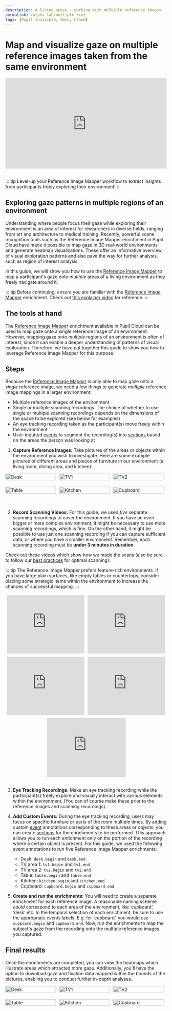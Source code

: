 ```yaml
---
description: A living space - working with multiple reference images
permalink: /alpha-lab/multiple-rim/
tags: [Pupil Invisible, Neon, Cloud]
---
```


# Map and visualize gaze on multiple reference images taken from the same environment

<TagLinks />

<div class="iframe-container">
    <iframe width="560" height="315" src="https://www.youtube.com/embed/CLNDE0VJVng?si=Hsp2C3JYRCIOtKyY" title="YouTube video player" frameborder="0" allow="accelerometer; autoplay; clipboard-write; encrypted-media; gyroscope; picture-in-picture" allowfullscreen></iframe>
</div>
<br>

::: tip
Level-up your Reference Image Mapper workflow to extract insights from participants freely exploring their environment!
:::

## Exploring gaze patterns in multiple regions of an environment
Understanding where people focus their gaze while exploring their environment is an area of interest for researchers in 
diverse fields, ranging from art and architecture to medical training. Recently, powerful scene recognition tools such as 
the Reference Image Mapper enrichment in Pupil Cloud have made it possible to map gaze in 3D real-world environments and 
generate heatmap visualizations. These offer an informative overview of visual exploration patterns and also pave the way 
for further analysis, such as region of interest analysis.

In this guide, we will show you how to use the [Reference Image Mapper](/enrichments/reference-image-mapper/) to map a 
participant's gaze onto _multiple_ areas of a living environment as they freely navigate around it.

::: tip
Before continuing, ensure you are familiar with the [Reference Image Mapper](/enrichments/reference-image-mapper) enrichment. 
Check out [this explainer video](https://www.youtube.com/watch?v=ygqzQEzUIS4&t=56s) for reference.
:::

## The tools at hand
The [Reference Image Mapper](/enrichments/reference-image-mapper/) enrichment available in Pupil Cloud can be used to map 
gaze onto a _single_ reference image of an environment. However, mapping gaze onto *multiple* regions of an environment is 
often of interest, since it can enable a deeper understanding of patterns of visual exploration.  Therefore, we have put 
together this guide to show you how to leverage Reference Image Mapper for this purpose.

## Steps
Because the [Reference Image Mapper](/enrichments/reference-image-mapper/) is only able to map gaze onto a *single* reference image, 
we need a few things to generate *multiple* reference image mappings in a larger environment:

- Multiple reference images of the environment
- Single or multiple scanning recordings. The choice of whether to use single or multiple scanning recordings depends on 
the dimensions of the space to be explored (see below for examples)
- An eye tracking recording taken as the participant(s) move freely within the environment
- User-inputted [events](/neon/basic-concepts/events) to segment the recording(s) into [sections](/enrichments/#enrichment-sections) based on 
the areas the person was looking at


1. **Capture Reference Images:** Take pictures of the areas or objects within the environment you wish to investigate. Here are some example pictures of different areas and pieces of furniture in our environment (a living room, dining area, and kitchen):

<div class="image-row">
    <div class="image-column">
        <img src="../media/alpha-lab/desk.jpeg" alt="Desk" class="image">
    </div>
    <div class="image-column">
        <img src="../media/alpha-lab/tv1.jpeg" alt="TV1" class="image">
    </div>
    <div class="image-column">
        <img src="../media/alpha-lab/tv2.jpeg" alt="TV2" class="image">
    </div>
</div>
<div class="image-row">
    <div class="image-column">
        <img src="../media/alpha-lab/table.jpeg" alt="Table" class="image">
    </div>
    <div class="image-column">
        <img src="../media/alpha-lab/kitchen.jpeg" alt="Kitchen" class="image">
    </div>
    <div class="image-column">
        <img src="../media/alpha-lab/cupboard.jpeg" alt="Cupboard" class="image">
    </div>
</div>

<div style="margin-bottom: 50px;"></div>

2. **Record Scanning Videos:** For this guide, we used *five* separate scanning recordings to cover the environment. If you have an even bigger or more complex environment, it might be necessary to use more scanning recordings, which is fine. On the other hand, it might be possible to use just one scanning recording if you can capture sufficient data, or where you have a smaller environment. Remember, each scanning recording must be **under 3 minutes in duration**. 
    
Check out these videos which show how we made the scans (also be sure to follow our [best practices](/enrichments/reference-image-mapper/#scanning-best-practices) for optimal scanning):

::: tip
The Reference Image Mapper prefers feature-rich environments. If you have large plain surfaces, like empty tables or countertops, 
consider placing some strategic items within the environment to increase the chances of successful mapping. 
:::

<div style="display: flex;">
  <div style="flex: 50%; padding: 5px;">
    <div style="position: relative; padding-bottom: 75%; height: 0;">
      <iframe style="position: absolute; width: 100%; height: 100%; border: none;" src="https://www.youtube.com/embed/jeL8gs053lg?si=6wlx4fjxlfiqrbRq"></iframe>
    </div>
  </div>
  <div style="flex: 50%; padding: 5px;">
    <div style="position: relative; padding-bottom: 75%; height: 0;">
      <iframe style="position: absolute; width: 100%; height: 100%; border: none;" src="https://www.youtube.com/embed/zksTzVkGifk?si=3bxl0eKOgRbfoes-"></iframe>
    </div>
  </div>
</div>

<div style="display: flex;">
  <div style="flex: 50%; padding: 5px;">
    <div style="position: relative; padding-bottom: 75%; height: 0;">
      <iframe style="position: absolute; width: 100%; height: 100%; border: none;" src="https://www.youtube.com/embed/Bg_SiFByceY?si=d2koC7-V7bbrYL3h"></iframe>
    </div>
  </div>
  <div style="flex: 50%; padding: 5px;">
    <div style="position: relative; padding-bottom: 75%; height: 0;">
      <iframe style="position: absolute; width: 100%; height: 100%; border: none;" src="https://www.youtube.com/embed/0r8oAn2AZMQ?si=SbSVHedGTJ4Zshfw"></iframe>
    </div>
  </div>
</div>

<div style="display: flex; justify-content: center;">
  <div style="flex: 50%; padding: 5px;">
    <div style="position: relative; padding-bottom: 75%; height: 0; margin-bottom: -35%;">
      <iframe style="position: absolute; width: 50%; height: 50%; left: 50%; transform: translateX(-50%); border: none;" src="https://www.youtube.com/embed/fmy9F8Q9eW0?si=F7q399iZHGW2kArv"></iframe>
    </div>
  </div>
</div>

<div style="margin-bottom: 5px;"></div>

3. **Eye Tracking Recordings:** Make an eye tracking recording while the participant(s) freely explore and visually interact with various elements within the environment. (You can of course make these prior to the reference images and scanning recordings).

<div style="margin-bottom: 5px;"></div>

4. **Add Custom Events:** During the eye tracking recording, users may focus on specific furniture or parts of the room multiple times. By adding custom [event](/neon/basic-concepts/events) annotations corresponding to these areas or objects, you can create [sections](/enrichments/#enrichment-sections) for the enrichments to be performed. This approach allows you to run each enrichment only on the portion of the recording where a certain object is present. For this guide, we used the following event annotations to run five Reference Image Mapper enrichments:
    - Desk: `desk.begin` and `desk.end`
    - TV area 1: `tv1.begin` and `tv1.end`
    - TV area 2: `tv2.begin` and `tv2.end`
    - Table: `table.begin` and `table.end`
    - Kitchen: `kitchen.begin` and `kitchen.end`
    - Cupboard: `cupboard.begin` and `cupboard.end`

5. **Create and run the enrichments:** You will need to create a separate enrichment for each reference image. A reasonable naming scheme *could* correspond to each area of the environment, like ‘cupboard’, ‘desk’ etc. In the temporal selection of each enrichment, be sure to use the appropriate events labels. E.g. for ‘cupboard’, you would use `cupboard.begin` and `cupboard.end`. Now, run the enrichments to map the subject's gaze from the recording onto the multiple reference images you captured.

## Final results

Once the enrichments are completed, you can view the heatmaps which illustrate areas which attracted more gaze. Additionally, you'll have the option to download gaze and fixation data mapped within the bounds of the pictures, enabling you to conduct further in-depth analyses.

<div class="image-row">
    <div class="image-column">
        <img src="../media/alpha-lab/desk-heatmap.jpeg" alt="Desk" class="image">
    </div>
    <div class="image-column">
        <img src="../media/alpha-lab/tv1-heatmap.jpeg" alt="TV1" class="image">
    </div>
    <div class="image-column">
        <img src="../media/alpha-lab/tv2-heatmap.jpeg" alt="TV2" class="image">
    </div>
</div>
<div class="image-row">
    <div class="image-column">
        <img src="../media/alpha-lab/table-heatmap.jpeg" alt="Table" class="image">
    </div>
    <div class="image-column">
        <img src="../media/alpha-lab/kitchen-heatmap.jpeg" alt="Kitchen" class="image">
    </div>
    <div class="image-column">
        <img src="../media/alpha-lab/cupboard-heatmap.jpeg" alt="Cupboard" class="image">
    </div>
</div>

<div style="margin-bottom: 50px;"></div>

<style scoped>

table, tr, td, th {
    overflow: hidden;
    background: none!important;
    border: none!important;
    table-layout: fixed;
    box-sizing: border-box;
    padding: 5px;
}

img {
    max-width: 100%;
    height: auto;
    box-sizing: border-box;
}

 .iframe-container{
  position: relative;
  width: 100%;
  padding-bottom: 56.1%; 
  height: 0;
  margin-left:auto;
  margin-right:auto;
}
.iframe-container iframe{
  position: absolute;
  top:0;
  left: 0;
  width: 100%;
  height: 100%;
}

.iframe-container2{
  position: relative;
  width: 80%;
  padding-bottom: 80%;
  margin-bottom: 50px;
  height: 0;
  margin-left:auto;
  margin-right:auto;
}

.iframe-container2 iframe{
  position: absolute;
  top:0;
  left: 0;
  width: 100%;
  height: 100%;
}

.iframe-container3{
  position: relative;
  width: 80%;
  padding-bottom: 80%;
  margin-bottom: 50px;
  height: 0;
  margin-left:auto;
  margin-right:auto;
}

.iframe-container3 iframe{
  position: absolute;
  top:0;
  left: 0;
  width: 100%;
  height: 100%;
  
}

.image-row {
    display: flex;
    justify-content: space-between;
    margin-bottom: 20px; /* Add spacing between rows */
}

.image-column {
    flex: 1;
    margin-right: 10px; /* Add spacing between images */
}

/* Style for the images */
.image {
    width: 100%;
    height: auto;
    display: block; /* Remove extra space below images */
}

.video-container {
    display: flex;
    justify-content: center;
    width: 80%;
    padding-bottom: 0%;
    margin-bottom: 10px;
    height: 80%;
    margin-left: 0;
    margin-right: 0;
    position: relative;
}

.video-row {
    display: flex;
    justify-content: space-evenly;
    margin-bottom: 0px;
}

.video-column {
    flex: 1;
    margin-right: 5px; /* Reduce the margin to reduce space */
    width: 100%;
    height: 100%;
}

.video {
    display: flex;
    top: 0;
    left: 0;
}

/* Style for the last video to center it */
.centered-video {
    margin: 0 auto; /* Center horizontally */
}
 
</style>
